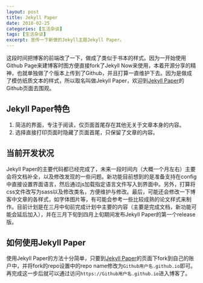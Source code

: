 ```yaml
---
layout: post
title: Jekyll Paper
date: 2018-02-25
categories: [生活杂谈]
tags: [生活杂谈]
excerpt: 宣传一下新做的Jekyll主题Jekyll Paper。
---
```


这段时间把博客的前端改了一下，做成了类似于书本的样式。因为一开始使用Github Page来建博客时图方便直接fork了Jekyll Now来使用，本着开源分享的精神，也就单独做了个版本上传到了Github，并且打算一直维护下去。因为是做成了模仿纸质文本的样式，所以取名叫做Jekyll Paper，欢迎到[Jekyll Paper][jekyll-paper]的Github页面去围观。

## Jekyll Paper特色

1. 简洁的界面，专注于阅读，仅页面首尾存在其他无关于文章本身的内容。
2. 选择直接打印页面时隐藏了页面首尾，只保留了文章的内容。

## 当前开发状况

Jekyll Paper的主要代码都已经完成了，未来一段时间内（大概一个月左右）主要会将文档补全，以及修改发现的一些问题。新功能目前想到的是准备支持在config中直接设置界面语言，然后通过js加载指定语言文件写入到界面中。另外，打算将css文件改写为sass以及修改类名，方便维护与修改。最后，可能还会修改一下博客中文章的各样式，如字体图片等，有可能会参考一些比较成熟的论文样式来制作。目前计划是在三月中旬前完成计划中主要的内容（主要是完成文档，新功能可能会延后加入），并在三月下旬到四月上旬期间发布Jekyll Paper的第一个release版。

## 如何使用Jekyll Paper

使用Jekyll Paper的方法十分简单，只要到[Jekyll Paper][jekyll-paper]的页面下fork到自己的账户中，并将fork的repo设置中的repo name修改为`Github用户名.github.io`即可。再完成这一步后就可以通过访问`https://Github用户名.github.io`进入博客了。

[jekyll-paper]: https://github.com/ghosind/Jekyll-Paper
